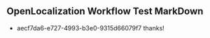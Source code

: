 ## OpenLocalization Workflow Test MarkDown
* aecf7da6-e727-4993-b3e0-9315d66079f7 
thanks!<!--HONumber=Mar16_HO2-->
